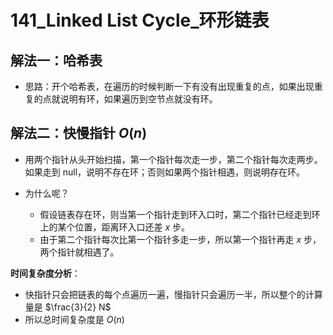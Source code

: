 # 141_Linked List Cycle_环形链表

## 解法一：哈希表

- 思路：开个哈希表，在遍历的时候判断一下有没有出现重复的点，如果出现重复的点就说明有环，如果遍历到空节点就没有环。

## 解法二：快慢指针 $O(n)$

- 用两个指针从头开始扫描，第一个指针每次走一步，第二个指针每次走两步。如果走到 null，说明不存在环；否则如果两个指针相遇，则说明存在环。

- 为什么呢？
  - 假设链表存在环，则当第一个指针走到环入口时，第二个指针已经走到环上的某个位置，距离环入口还差 $x$ 步。
  - 由于第二个指针每次比第一个指针多走一步，所以第一个指针再走 $x$ 步，两个指针就相遇了。

**时间复杂度分析**：

- 快指针只会把链表的每个点遍历一遍，慢指针只会遍历一半，所以整个的计算量是 $\frac{3}{2} N$
- 所以总时间复杂度是 $O(n)$
